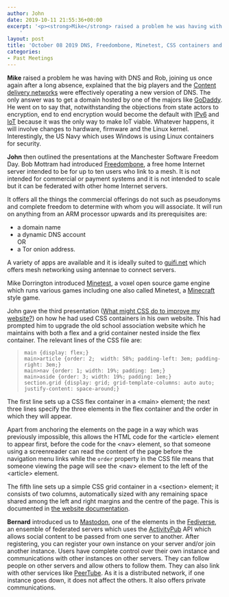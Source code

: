 ```yaml
---
author: John
date: 2019-10-11 21:55:36+00:00
excerpt: '<p><strong>Mike</strong> raised a problem he was having with DNS and Rob, joining us once again after a long absence, explained that the big players and the <a href="https://en.wikipedia.org/wiki/Content_delivery_network" type="text/html">Content delivery networks</a> were effectively operating a new version of DNS. The only answer was to get a domain hosted by one of the majors like <a href="https://uk.godaddy.com/" type="text/html">GoDaddy</a>. He went on to say that, notwithstanding the objections from state actors to encryption, end to end encryption would become the default with <a href="https://en.wikipedia.org/wiki/IPv6" type="text/html">IPv6</a> and <a href="https://en.wikipedia.org/wiki/Internet_of_things" type="text/html">IoT</a> because it was the only way to make IoT viable. Whatever happens, it will involve changes to hardware, firmware and the Linux kernel. Interestingly, the US Navy which uses Windows is using Linux containers for security.</p>
	'
layout: post
title: 'October 08 2019 DNS, Freedombone, Minetest, CSS containers and Mastodon Meet'
categories:
- Past Meetings
---
```


<p><strong>Mike</strong> raised a problem he was having with DNS and Rob, joining us once again after a long absence, explained that the big players and the <a href="https://en.wikipedia.org/wiki/Content_delivery_network" type="text/html">Content delivery networks</a> were effectively operating a new version of DNS. The only answer was to get a domain hosted by one of the majors like <a href="https://uk.godaddy.com/" type="text/html">GoDaddy</a>. He went on to say that, notwithstanding the objections from state actors to encryption, end to end encryption would become the default with <a href="https://en.wikipedia.org/wiki/IPv6" type="text/html">IPv6</a> and <a href="https://en.wikipedia.org/wiki/Internet_of_things" type="text/html">IoT</a> because it was the only way to make IoT viable. Whatever happens, it will involve changes to hardware, firmware and the Linux kernel. Interestingly, the US Navy which uses Windows is using Linux containers for security.</p><p><strong>John</strong> then outlined the presentations at the Manchester Software Freedom Day. Bob Mottram had introduced <a href="https://freedombone.net/" type="text/html">Freedombone</a>, a free home Internet server intended to be for up to ten users who link to a mesh. It is not intended for commercial or payment systems and it is not intended to scale but it can be federated with other home Internet servers.</p><p>It offers all the things the commercial offerings do not such as pseudonyms and complete freedom to determine with whom you will associate. It will run on anything from an ARM processor upwards and its prerequisites are:</p><ul><li>a domain name</li><li>a dynamic DNS account<br>OR</li><li>a Tor onion address.</li></ul><p>A variety of apps are available and it is ideally suited to <a href="http://guifi.net/en/node/38392" type="text/html">guifi.net</a> which offers mesh networking using antennae to connect servers.</p><p>Mike Dorrington introduced <a href="https://www.minetest.net/" type="text/html">Minetest</a>, a voxel open source game engine which runs various games including one also called Minetest, a <a href="https://www.minecraft.net/en-us/" type="text/html">Minecraft</a> style game.</p><p>John gave the third presentation (<a href="https://johnrhudson.me.uk/computing/What_might_CSS.pdf" type="application/pdf">What might CSS do to improve my website?</a>) on how he had used CSS containers in his own website. This had prompted him to upgrade the old school association website which he maintains with both a flex and a grid container nested inside the flex container. The relevant lines of the CSS file are:</p><blockquote><code>main {display: flex;}<br>main>article {order: 2;  width: 58%; padding-left: 3em; padding-right: 3em;}<br>main>nav {order: 1; width: 19%; padding: 1em;}<br>main>aside {order: 3; width: 19%; padding: 1em;} <br>section.grid {display: grid; grid-template-columns: auto auto; justify-content: space-around;}</code></blockquote><p>The first line sets up a CSS flex container in a &lt;main&gt; element; the next three lines specify the three elements in the flex container and the order in which they will appear.</p><p>Apart from anchoring the elements on the page in a way which was previously impossible, this allows the HTML code for the &lt;article&gt; element to appear first, before the code for the &lt;nav&gt; element, so that someone using a screenreader can read the content of the page before the navigation menu links while the <code>order</code> property in the CSS file means that someone viewing the page will see the &lt;nav&gt; element to the left of the &lt;article&gt; element.</p><p>The fifth line sets up a simple CSS grid container in a &lt;section&gt; element; it consists of two columns, automatically sized with any remaining space shared among the left and right margins and the centre of the page. This is documented in <a href="http://heatholdboys.org.uk/content/HOBA_website_documentation.pdf" type="application/pdf">the website documentation</a>.</p><p><strong>Bernard</strong> introduced us to <a href="https://joinmastodon.org/" type="text/html">Mastodon</a>, one of the elements in the <a href="https://fediverse.party/" type="text/html">Fediverse</a>, an ensemble of federated servers which uses the <a href="https://activitypub.rocks/" type="text/html">ActivityPub</a> API which allows social content to be passed from one server to another. After registering, you can register your own instance on your server and/or join another instance. Users have complete control over their own instance and communications with other instances on other servers. They can follow people on other servers and allow others to follow them. They can also link with other services like <a href="https://fediverse.party/en/peertube/" type="text/html">PeerTube</a>. As it is a distributed network, if one instance goes down, it does not affect the others. It also offers private communications.</p>
